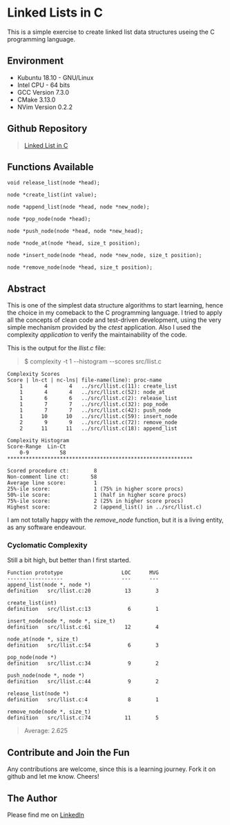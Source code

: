 # Linked Lists in C

This is a simple exercise to create linked list data structures useing the C programming language.

## Environment

- Kubuntu 18.10 - GNU/Linux
- Intel CPU - 64 bits
- GCC Version 7.3.0
- CMake 3.13.0
- NVim Version 0.2.2

## Github Repository

> [Linked List in C](https://github.com/guscastles/clinkedlist)

## Functions Available


```
void release_list(node *head);

node *create_list(int value);

node *append_list(node *head, node *new_node);

node *pop_node(node *head);

node *push_node(node *head, node *new_head);

node *node_at(node *head, size_t position);

node *insert_node(node *head, node *new_node, size_t position);

node *remove_node(node *head, size_t position);
```

## Abstract

This is one of the simplest data structure algorithms to start learning, hence the choice in my comeback to the C programming language. I tried to apply all the concepts of clean code and test-driven development, using the very simple mechanism provided by the *ctest* application. Also I used the complexity *application* to verify the maintainability of the code.

This is the output for the *llist.c* file:

> $ complexity  -t 1 --histogram --scores src/llist.c

```
Complexity Scores
Score | ln-ct | nc-lns| file-name(line): proc-name
    1       4       4   ../src/llist.c(11): create_list
    1       4       4   ../src/llist.c(52): node_at
    1       6       6   ../src/llist.c(2): release_list
    1       7       7   ../src/llist.c(32): pop_node
    1       7       7   ../src/llist.c(42): push_node
    1      10      10   ../src/llist.c(59): insert_node
    2       9       9   ../src/llist.c(72): remove_node
    2      11      11   ../src/llist.c(18): append_list

Complexity Histogram
Score-Range  Lin-Ct
    0-9          58 ************************************************************

Scored procedure ct:        8
Non-comment line ct:       58
Average line score:         1
25%-ile score:              1 (75% in higher score procs)
50%-ile score:              1 (half in higher score procs)
75%-ile score:              2 (25% in higher score procs)
Highest score:              2 (append_list() in ../src/llist.c)
```

I am not totally happy with the *remove_node* function, but it is a living entity, as any software endeavour.

### Cyclomatic Complexity

Still a bit high, but better than I first started.

```
Function prototype                   LOC      MVG
------------------                   ---      ---
append_list(node *, node *)
definition   src/llist.c:20           13        3

create_list(int)
definition   src/llist.c:13            6        1

insert_node(node *, node *, size_t)
definition   src/llist.c:61           12        4

node_at(node *, size_t)
definition   src/llist.c:54            6        3

pop_node(node *)
definition   src/llist.c:34            9        2

push_node(node *, node *)
definition   src/llist.c:44            9        2

release_list(node *)
definition   src/llist.c:4             8        1

remove_node(node *, size_t)
definition   src/llist.c:74           11        5
```
> Average: 2.625

## Contribute and Join the Fun

Any contributions are welcome, since this is a learning journey. Fork it on github and let me know. Cheers!

## The Author

Please find me on [LinkedIn][1]

[1]: https://linkedin.com/in/guscastles

